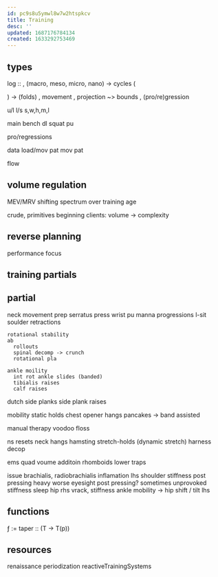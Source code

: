 ```yaml
---
id: pc9s8u5ymwl8w7w2htspkcv
title: Training
desc: ''
updated: 1687176784134
created: 1633292753469
---
```


## types
log ::
, (macro, meso, micro, nano) -> cycles
  (

  ) -> (folds)
, movement
, projection ~> bounds
, (pro/re)gression


u/l
l/s
s,w,h,m,l

main
    bench
    dl
    squat
    pu

pro/regressions

data
  load/mov pat
  mov pat

flow

## volume regulation
MEV/MRV shifting spectrum over training age

crude, primitives
beginning clients:
volume -> complexity

## reverse planning
performance focus

## training partials

## partial
neck
movement prep
  serratus press
  wrist pu
  manna progressions
    l-sit soulder retractions

    rotational stability
    ab
      rollouts
      spinal decomp -> crunch
      rotational pla

    ankle moility
      int rot ankle slides (banded)
      tibialis raises
      calf raises

  dutch side planks
  side plank raises

mobility
  static holds
    chest opener
    hangs
    pancakes -> band assisted

  manual therapy
    voodoo floss

  ns resets
    neck hangs
    hamsting stretch-holds (dynamic stretch)
    harness decop

  ems
    quad voume additoin
    rhomboids
    lower traps

  issue
    brachialis, radiobrachialis inflamation lhs
    shoulder stiffness post pressing heavy
    worse eyesight post pressing? sometimes unprovoked
    stiffness sleep
    hip rhs vrack, stiffness
    ankle mobility -> hip shift / tilt lhs

## functions
ƒ := taper :: (T -> T(p))

## resources
renaissance periodization
reactiveTrainingSystems